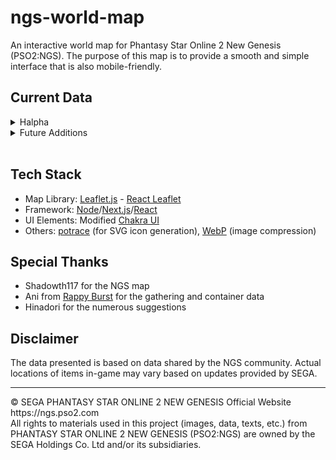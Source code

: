 # ngs-world-map
An interactive world map for Phantasy Star Online 2 New Genesis (PSO2:NGS).
The purpose of this map is to provide a smooth and simple interface that is also mobile-friendly.

## Current Data 
<details>
  <summary>Halpha</summary>

#### Aelio Region
* English/日本語 text
* Key landmarks: Ryuker Devices, Cocoons, Towers, Region Mags
* Gathering Nodes (credits: [Ani/Rappy Burst](https://new-gen.rappy-burst.com/gathering/))
* Caves and Tunnels (credits: [Ani/Rappy Burst](https://new-gen.rappy-burst.com/gathering/))
* Red Item Containers (credits: [Ani/Rappy Burst](https://new-gen.rappy-burst.com/gathering/))
* Field Bosses (Veteran enemies)
* Regions (Exploration/Battle)
</details>

<details>
  <summary>Future Additions</summary>

  * A custom layer control panel
  * More gathering nodes
  * The desert region
</details>

<br/>

## Tech Stack
- Map Library: [Leaflet.js](https://leafletjs.com/) - [React Leaflet](https://react-leaflet.js.org/)
- Framework: [Node](https://nodejs.org)/[Next.js](https://nextjs.org)/[React](https://reactjs.org/)
- UI Elements: Modified [Chakra UI](https://chakra-ui.com/)
- Others: [potrace](http://potrace.sourceforge.net/) (for SVG icon generation), [WebP](https://developers.google.com/speed/webp) (image compression)

## Special Thanks
* Shadowth117 for the NGS map
* Ani from [Rappy Burst](https://new-gen.rappy-burst.com/) for the gathering and container data
* Hinadori for the numerous suggestions

## Disclaimer
The data presented is based on data shared by the NGS community. Actual locations of items in-game may vary based on updates provided by SEGA.

<hr/>
&copy; SEGA PHANTASY STAR ONLINE 2 NEW GENESIS Official Website https://ngs.pso2.com
<br/>
All rights to materials used in this project (images, data, texts, etc.) from PHANTASY STAR ONLINE 2 NEW GENESIS (PSO2:NGS) are owned by the SEGA Holdings Co. Ltd and/or its subsidiaries.
